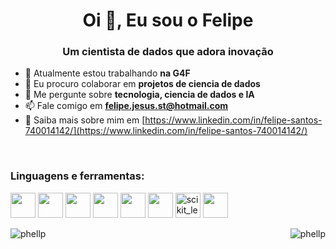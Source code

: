 <h1 align="center">Oi 👋, Eu sou o Felipe</h1>
<h3 align="center">Um cientista de dados que adora inovação</h3>



- 🔭 Atualmente estou trabalhando **na G4F**
- 👯 Eu procuro colaborar em **projetos de ciencia de dados**
- 💬 Me pergunte sobre **tecnologia, ciencia de dados e IA**
- 📫 Fale comigo em **felipe.jesus.st@hotmail.com**
- 📄 Saiba mais sobre mim em [https://www.linkedin.com/in/felipe-santos-740014142/](https://www.linkedin.com/in/felipe-santos-740014142/)


<link rel = "stylesheet" href = "https://cdn.jsdelivr.net/gh/devicons/devicon@v2.14.0/devicon.min.css">
<div style="display: inline_block"><br>
<h3 align="left">Linguagens e ferramentas:</h3>
<p align="left"> 
<img src = "https://cdn.jsdelivr.net/gh/devicons/devicon/icons/pandas/pandas-original.svg" width="40" height="40"/>
<img src="https://cdn.jsdelivr.net/gh/devicons/devicon/icons/numpy/numpy-original.svg" width="40" height="40"/>
<img src="https://cdn.jsdelivr.net/gh/devicons/devicon/icons/jupyter/jupyter-original-wordmark.svg" width="40" height="40"/>
<img src="https://cdn.jsdelivr.net/gh/devicons/devicon/icons/python/python-original.svg"  width="40" height="40"/>
<img src="https://cdn.jsdelivr.net/gh/devicons/devicon/icons/mysql/mysql-original-wordmark.svg" width="40" height="40"/>
<img src="https://cdn.jsdelivr.net/gh/devicons/devicon/icons/mongodb/mongodb-original-wordmark.svg" width="40" height="40"/>
<img src="https://upload.wikimedia.org/wikipedia/commons/0/05/Scikit_learn_logo_small.svg" alt="scikit_learn" width="40" height="40"/>
<img src="https://cdn.jsdelivr.net/gh/devicons/devicon/icons/flask/flask-original-wordmark.svg" width="40" height="40"/>
</div>
  


 </p>
<div style="display: inline_block">
 <p><img align="right" src="https://github-readme-stats.vercel.app/api/top-langs?username=phellp&theme=github_dark&show_icons=true&locale=en&layout=compact" alt="phellp" /></p>
<p>&nbsp;<img align="left" src="https://github-readme-stats.vercel.app/api?username=phellp&theme=github_dark&show_icons=true)" alt="phellp" /></p>
</div>



